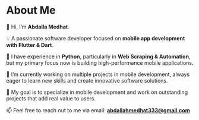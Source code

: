 # About Me  

👋 Hi, I’m **Abdalla Medhat**.  

💡 A passionate software developer focused on **mobile app development with Flutter & Dart**.  

🚀 I have experience in **Python**, particularly in **Web Scraping & Automation**, but my primary focus now is building high-performance mobile applications.  

📱 I’m currently working on multiple projects in mobile development, always eager to learn new skills and create innovative software solutions.  

🎯 My goal is to specialize in mobile development and work on outstanding projects that add real value to users.  

📫 Feel free to reach out to me via email: **abdallahmedhat333@gmail.com**  
